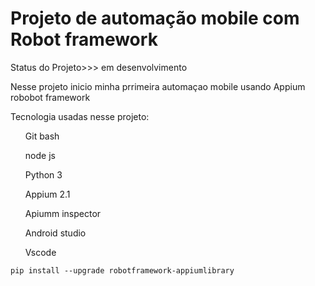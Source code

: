 <h1>Projeto de automação mobile com Robot framework</h1>

Status do Projeto>>> em desenvolvimento

Nesse projeto inicio minha prrimeira automaçao mobile usando Appium robobot framework

Tecnologia usadas nesse projeto:

<ul>Git bash</ul>
<ul>node js</ul>
<ul>Python 3</ul>
<ul>Appium 2.1</ul>
<ul>Apiumm inspector</ul>
<ul>Android studio</ul>
<ul>Vscode</ul>

```
pip install --upgrade robotframework-appiumlibrary
```
